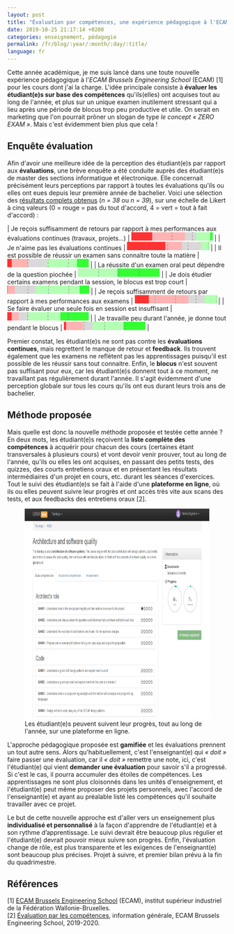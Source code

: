 ```yaml
---
layout: post
title: "Évaluation par compétences, une expérience pédagogique à l'ECAM"
date: 2019-10-25 21:17:14 +0200
categories: enseignement, pédagogie
permalink: /fr/blog/:year/:month/:day/:title/
language: fr
---
```


Cette année académique, je me suis lancé dans une toute nouvelle expérience pédagogique à l'_ECAM Brussels Engineering School_ (ECAM) [1] pour les cours dont j'ai la charge. L'idée principale consiste à **évaluer les étudiant(e)s sur base des compétences** qu'ils(elles) ont acquises tout au long de l'année, et plus sur un unique examen inutilement stressant qui a lieu après une période de blocus trop peu productive et utile. On serait en marketing que l'on pourrait prôner un slogan de type _le concept « ZERO EXAM »_. Mais c'est évidemment bien plus que cela !

## Enquête évaluation

Afin d'avoir une meilleure idée de la perception des étudiant(e)s par rapport aux **évaluations**, une brève enquête a été conduite auprès des étudiant(e)s de master des sections informatique et électronique. Elle concernait précisément leurs perceptions par rapport à toutes les évaluations qu'ils ou elles ont eues depuis leur première année de bachelier. Voici une sélection des [résultats complets obtenus](/files/ecam/general/ECAM-Evaluations-Survey-2019-results.pdf) (_n = 38_ ou _n = 39_), sur une échelle de Likert à cinq valeurs (0 = rouge = pas du tout d'accord, 4 = vert = tout à fait d'accord) :

| Je reçois suffisamment de retours par rapport à mes performances aux évaluations continues (travaux, projets...) | <img src="/images/blog/evaluations-survey-2019-qA4.png" width="187" height="19" alt="Question A4"> |
| Je n'aime pas les évaluations continues | <img src="/images/blog/evaluations-survey-2019-qA5.png" width="188" height="19" alt="Question A5"> |
| Il est possible de réussir un examen sans connaître toute la matière | <img src="/images/blog/evaluations-survey-2019-qC1.png" width="187" height="19" alt="Question C1"> |
| La réussite d'un examen oral peut dépendre de la question piochée | <img src="/images/blog/evaluations-survey-2019-qC2.png" width="188" height="19" alt="Question C2"> |
| Je dois étudier certains examens pendant la session, le blocus est trop court | <img src="/images/blog/evaluations-survey-2019-qD1.png" width="188" height="19" alt="Question D1"> |
| Je reçois suffisamment de retours par rapport à mes performances aux examens | <img src="/images/blog/evaluations-survey-2019-qD6.png" width="188" height="19" alt="Question D6"> |
| Se faire évaluer une seule fois en session est insuffisant | <img src="/images/blog/evaluations-survey-2019-qE4.png" width="187" height="19" alt="Question E4"> |
| Je travaille peu durant l'année, je donne tout pendant le blocus | <img src="/images/blog/evaluations-survey-2019-qF5.png" width="187" height="19" alt="Question F5"> |

Premier constat, les étudiant(e)s ne sont pas contre les **évaluations continues**, mais regrettent le manque de retour et **feedback**. Ils trouvent également que les examens ne reflètent pas les apprentissages puisqu'il est possible de les réussir sans tout connaitre. Enfin, le **blocus** n'est souvent pas suffisant pour eux, car les étudiant(e)s donnent tout à ce moment, ne travaillant pas régulièrement durant l'année. Il s'agit évidemment d'une perception globale sur tous les cours qu'ils ont eus durant leurs trois ans de bachelier.

## Méthode proposée

Mais quelle est donc la nouvelle méthode proposée et testée cette année ? En deux mots, les étudiant(e)s reçoivent la **liste complète des compétences** à acquérir pour chacun des cours (certaines étant transversales à plusieurs cours) et vont devoir venir prouver, tout au long de l'année, qu'ils ou elles les ont acquises, en passant des petits tests, des quizzes, des courts entretiens oraux et en présentant les résultats intermédiaires d'un projet en cours, etc. durant les séances d'exercices. Tout le suivi des étudiant(e)s se fait à l'aide d'une **plateforme en ligne**, où ils ou elles peuvent suivre leur progrès et ont accès très vite aux scans des tests, et aux feedbacks des entretiens oraux [2].

<figure>
  <img src="/images/blog/stars-system-platform.png" width="800" height="481" alt="Plateforme de suivi du progrès des étudiant(e)s">
  <figcaption>Les étudiant(e)s peuvent suivent leur progrès, tout au long de l'année, sur une plateforme en ligne.</figcaption>
</figure>

L'approche pédagogique proposée est **gamifiée** et les évaluations prennent un tout autre sens. Alors qu'habituellement, c'est l'enseignant(e) qui _« doit »_ faire passer une évaluation, car il _« doit »_ remettre une note, ici, c'est l'étudiant(e) qui vient **demander une évaluation** pour savoir s'il a progressé. Si c'est le cas, il pourra accumuler des étoiles de compétences. Les apprentissages ne sont plus cloisonnés dans les unités d'enseignement, et l'étudiant(e) peut même proposer des projets personnels, avec l'accord de l'enseignant(e) et ayant au préalable listé les compétences qu'il souhaite travailler avec ce projet.

Le but de cette nouvelle approche est d'aller vers un enseignement plus **individualisé et personnalisé** à la façon d'apprendre de l'étudiant(e) et à son rythme d’apprentissage. Le suivi devrait être beaucoup plus régulier et l'étudiant(e) devrait pouvoir mieux suivre son progrès. Enfin, l'évaluation change de rôle, est plus transparente et les exigences de l'enseignant(e) sont beaucoup plus précises. Projet à suivre, et premier bilan prévu à la fin du quadrimestre.

## Références

[1] [ECAM Brussels Engineering School](https://www.ecam.be) (ECAM), institut supérieur industriel de la Fédération Wallonie-Bruxelles.<br>
[2] [Évaluation par les compétences](/files/ecam/general/ECAM-Evaluation-Par-Competence-Slides.pdf), information générale, ECAM Brussels Engineering School, 2019-2020.
